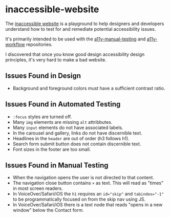# inaccessible-website
The [inaccessible website](https://nelilly.github.io/inaccessible-website/) is a playground to help designers and developers understand how to test for and remediate potential accessibility issues.

It's primarily intended to be used with the [a11y-manual-testing](https://github.com/nelilly/a11y-manual-testing) and [a11y-workflow](https://github.com/nelilly/a11y-workflow) repositories.

I discovered that once you know good design accessibility design principles, it's very hard to make a bad website.

## Issues Found in Design
- Background and foreground colors must have a sufficient contrast ratio.

## Issues Found in Automated Testing 
- `:focus` styles are turned off.
- Many `img` elements are missing `alt` attribbutes.
- Many `input` elements do not have associated labels.
- In the carousel and gallery, links do not have discernible text.
- Headlines in the `header` are out of order (h3 follows h1).
- Search form submit button does not contain discernible text.
- Font sizes in the footer are too small.

## Issues Found in Manual Testing
- When the navigation opens the user is not directed to that content.
- The navigation close button contains `×` as text. This will read as "times" in most screen readers.
- In VoiceOver/Safari/iOS the `h1` requires an `id="skip"` and `tabindex="-1"` to be programmatically focused on from the skip nav using JS. 
- In VoiceOver/Safari/iOS there is a text node that reads "opens in a new window" below the Contact form.